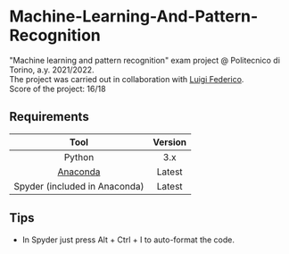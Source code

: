 # Machine-Learning-And-Pattern-Recognition

"Machine learning and pattern recognition" exam project @ Politecnico di Torino, a.y. 2021/2022.  
The project was carried out in collaboration with [Luigi Federico](https://github.com/LuigiFederico).  
Score of the project: 16/18

## Requirements

|Tool|Version|
|:----:|:------------:|
| Python | 3.x |
| [Anaconda](https://www.anaconda.com/products/individual) | Latest |
| Spyder (included in Anaconda) | Latest |

## Tips
* In Spyder just press Alt + Ctrl + I to auto-format the code.
